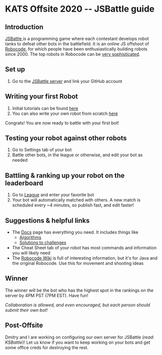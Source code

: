 # KATS Offsite 2020 -- JSBattle guide

## Introduction
[JSBattle ](https://github.com/jamro/jsbattle) is a programming game where each contestant develops robot tanks to defeat other bots in the battlefield. It is an online JS offshoot of [Robocode](https://robocode.sourceforge.io/), for which people have been enthusiastically building robots since 2000. The top robots in Robocode can be [very sophisticated](https://www.youtube.com/watch?v=0qtoh_PjhcU).

## Set up
  1.  Go to the [JSBattle server](https://jsbattle.jmrlab.com/) and link your GitHub account

## Writing your first Robot
  1.  Initial tutorials can be found [here](https://jsbattle.jmrlab.com/#/challenge)
  2.  You can also write your own robot from scratch [here](https://jsbattle.jmrlab.com/#/sandbox)
  
  Congrats! You are now ready to battle with your first bot!
  
## Testing your robot against other robots
  1.  Go to Settings tab of your bot
  2.  Battle other bots, in the league or otherwise, and edit your bot as needed  

## Battling & ranking up your robot on the leaderboard
  1.  Go to [League](https://jsbattle.jmrlab.com/#/league) and enter your favorite bot
  2.  Your bot will automatically matched with others. A new match is scheduled every ~4 minutes, so publish fast, and edit faster!
  
## Suggestions & helpful links
  * The [Docs](https://jsbattle.jmrlab.com/docs/README.html) page has everything you need. It includes things like
    * [Algorithms](https://jsbattle.jmrlab.com/docs/algorithms/README.html)
    * [Solutions to challenges](https://jsbattle.jmrlab.com/docs/walkthroughs/README.html)
  * The Cheat Sheet tab of your robot has most commands and information you will likely need
  * The [Robocode Wiki](https://robowiki.net/wiki/Main_Page) is full of interesting information, but it's for Java and the original Robocode. Use this for movement and shooting ideas
  
## Winner
The winner will be the bot who has the highest spot in the rankings on the server by 4PM PST (7PM EST). Have fun!

*Collaboration is allowed, and even encouraged, but each person should submit their own bot!*

## Post-Offsite
Dmitry and I are working on configuring our own server for JSBattle (*read: KSBattle*)! Let us know if you want to keep working on your bots and get some office creds for destroying the rest.
